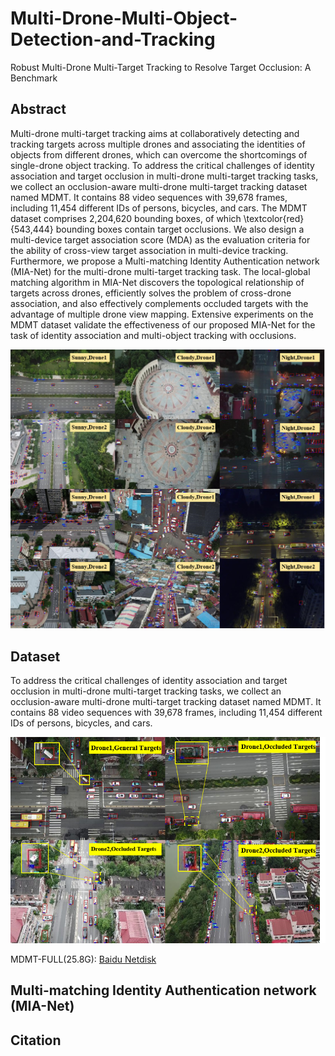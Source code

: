 # Multi-Drone-Multi-Object-Detection-and-Tracking

Robust Multi-Drone Multi-Target Tracking to Resolve Target Occlusion: A Benchmark

## Abstract 

Multi-drone multi-target tracking aims at collaboratively detecting and tracking targets across multiple drones and associating the identities of objects from different drones, which can overcome the shortcomings of single-drone object tracking.
To address the critical challenges of identity association and target occlusion in multi-drone multi-target tracking tasks, we collect an occlusion-aware multi-drone multi-target tracking dataset named MDMT. It contains 88 video sequences with 39,678 frames, including 11,454 different IDs of persons, bicycles, and cars. 
The MDMT dataset comprises 2,204,620 bounding boxes, of which \textcolor{red}{543,444} bounding boxes contain target occlusions. 
We also design a multi-device target association score (MDA) as the evaluation criteria for the ability of cross-view target association in multi-device tracking.
Furthermore, we propose a Multi-matching Identity Authentication network (MIA-Net) for the multi-drone multi-target tracking task.
The local-global matching algorithm in MIA-Net discovers the topological relationship of targets across drones, efficiently solves the problem of cross-drone association, and also effectively complements occluded targets with the advantage of multiple drone view mapping. Extensive experiments on the MDMT dataset validate the effectiveness of our proposed MIA-Net for the task of identity association and multi-object tracking with occlusions.

![VisDrone](https://github.com/VisDrone/Multi-Drone-Multi-Object-Detection-and-Tracking/blob/main/MDMT.png)


## Dataset

To address the critical challenges of identity association and target occlusion in multi-drone multi-target tracking tasks, we collect an occlusion-aware multi-drone multi-target tracking dataset named MDMT. It contains 88 video sequences with 39,678 frames, including 11,454 different IDs of persons, bicycles, and cars.

![VisDrone](https://github.com/VisDrone/Multi-Drone-Multi-Object-Detection-and-Tracking/blob/main/occluded_pic.png)


MDMT-FULL(25.8G): [Baidu Netdisk](https://pan.baidu.com/s/1Zkp9jrGSHxATFstUAkhs-w?pwd=9un6)


## Multi-matching Identity Authentication network (MIA-Net)




## Citation 


